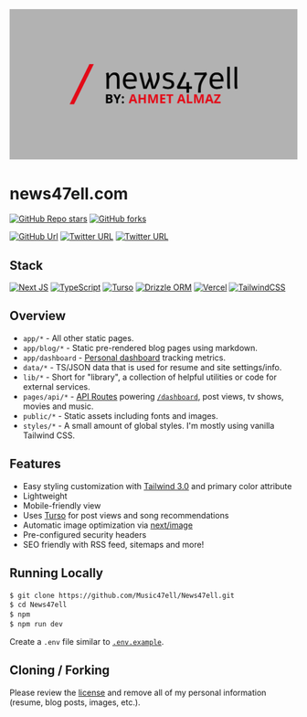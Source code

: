![tailwind-nextjs-banner](/public/images/brand/news47ell_repo.png)

# news47ell.com

[![GitHub Repo stars](https://img.shields.io/github/stars/Music47ell/News47ell?style=social)](https://GitHub.com/Music47ell/News47ell/stargazers/)
[![GitHub forks](https://img.shields.io/github/forks/Music47ell/News47ell?style=social)](https://GitHub.com/Music47ell/News47ell/network/)

[![GitHub Url](https://img.shields.io/github/followers/Music47ell?style=social)](https://github.com/Music47ell/)
[![Twitter URL](https://img.shields.io/twitter/follow/Music47ell?style=social)](https://twitter.com/music47ell)
[![Twitter URL](https://img.shields.io/twitter/follow/News47ell?style=social)](https://twitter.com/news47ell)

## Stack

[![Next JS](https://img.shields.io/badge/Next-black?style=for-the-badge&logo=next.js&logoColor=white)](https://nextjs.org)
[![TypeScript](https://img.shields.io/badge/typescript-%23007ACC.svg?style=for-the-badge&logo=typescript&logoColor=white)](https://www.typescriptlang.org)
[![Turso](https://img.shields.io/badge/turso-%234FF8D2.svg?style=for-the-badge&logo=turso&logoColor=white)](https://tailwindcss.com)
[![Drizzle ORM](https://img.shields.io/badge/Drizzle-%23C5F74F.svg?style=for-the-badge&logo=drizzle&logoColor=white)](https://tailwindcss.com)
[![Vercel](https://img.shields.io/badge/vercel-%23000000.svg?style=for-the-badge&logo=vercel&logoColor=white)](https://vercel.com)
[![TailwindCSS](https://img.shields.io/badge/tailwindcss-%2338B2AC.svg?style=for-the-badge&logo=tailwind-css&logoColor=white)](https://tailwindcss.com)

## Overview

- `app/*` - All other static pages.
- `app/blog/*` - Static pre-rendered blog pages using markdown.
- `app/dashboard` - [Personal dashboard](https://www.news47ell.com/dashboard) tracking metrics.
- `data/*` - TS/JSON data that is used for resume and site settings/info.
- `lib/*` - Short for "library", a collection of helpful utilities or code for external services.
- `pages/api/*` - [API Routes](https://nextjs.org/docs/api-routes/introduction) powering [`/dashboard`](https://www.news47ell.com/dashboard), post views, tv shows, movies and music.
- `public/*` - Static assets including fonts and images.
- `styles/*` - A small amount of global styles. I'm mostly using vanilla Tailwind CSS.

## Features

- Easy styling customization with [Tailwind 3.0](https://tailwindcss.com/blog/tailwindcss-v3) and primary color attribute
- Lightweight
- Mobile-friendly view
- Uses [Turso](https://turso.tech//) for post views and song recommendations
- Automatic image optimization via [next/image](https://nextjs.org/docs/basic-features/image-optimization)
- Pre-configured security headers
- SEO friendly with RSS feed, sitemaps and more!

## Running Locally

```bash
$ git clone https://github.com/Music47ell/News47ell.git
$ cd News47ell
$ npm
$ npm run dev
```

Create a `.env` file similar to [`.env.example`](https://github.com/Music47ell/News47ell/blob/main/.env.example).

## Cloning / Forking

Please review the [license](https://github.com/Music47ell/News47ell/blob/main/LICENSE) and remove all of my personal information (resume, blog posts, images, etc.).

